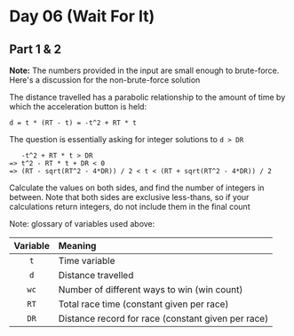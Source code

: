 # Day 06 (Wait For It)

## Part 1 & 2

**Note:** The numbers provided in the input are small enough to brute-force. Here's a
discussion for the non-brute-force solution

The distance travelled has a parabolic relationship to the amount of time by which the
acceleration button is held:

```text
d = t * (RT - t) = -t^2 + RT * t
```

The question is essentially asking for integer solutions to `d > DR`

```text
   -t^2 + RT * t > DR
=> t^2 - RT * t + DR < 0
=> (RT - sqrt(RT^2 - 4*DR)) / 2 < t < (RT + sqrt(RT^2 - 4*DR)) / 2
```

Calculate the values on both sides, and find the number of integers in between. Note
that both sides are exclusive less-thans, so if your calculations return integers, do
not include them in the final count

Note: glossary of variables used above:

| Variable | Meaning                                            |
| :------: | :------------------------------------------------- |
|   `t`    | Time variable                                      |
|   `d`    | Distance travelled                                 |
|   `wc`   | Number of different ways to win (win count)        |
|   `RT`   | Total race time (constant given per race)          |
|   `DR`   | Distance record for race (constant given per race) |
